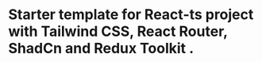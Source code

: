 # Starter template for React-ts project with Tailwind CSS, React Router, ShadCn and Redux Toolkit .
